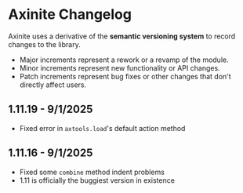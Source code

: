 # Axinite Changelog
Axinite uses a derivative of the **semantic versioning system** to record changes to the library. 
- Major increments represent a rework or a revamp of the module.
- Minor increments represent new functionality or API changes.
- Patch increments represent bug fixes or other changes that don't directly affect users.
## 1.11.19 - 9/1/2025
- Fixed error in `axtools.load`'s default action method 
## 1.11.16 - 9/1/2025
- Fixed some `combine` method indent problems
- 1.11 is officially the buggiest version in existence 

